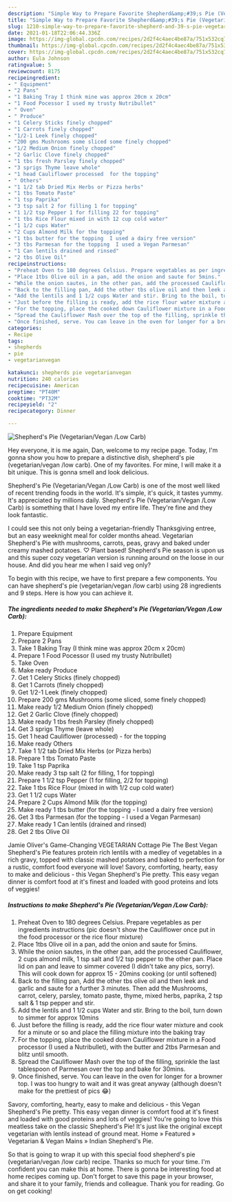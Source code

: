 ```yaml
---
description: "Simple Way to Prepare Favorite Shepherd&amp;#39;s Pie (Vegetarian/Vegan /Low Carb)"
title: "Simple Way to Prepare Favorite Shepherd&amp;#39;s Pie (Vegetarian/Vegan /Low Carb)"
slug: 1210-simple-way-to-prepare-favorite-shepherd-and-39-s-pie-vegetarian-vegan-low-carb
date: 2021-01-18T22:06:44.336Z
image: https://img-global.cpcdn.com/recipes/2d2f4c4aec4be87a/751x532cq70/shepherds-pie-vegetarianvegan-low-carb-recipe-main-photo.jpg
thumbnail: https://img-global.cpcdn.com/recipes/2d2f4c4aec4be87a/751x532cq70/shepherds-pie-vegetarianvegan-low-carb-recipe-main-photo.jpg
cover: https://img-global.cpcdn.com/recipes/2d2f4c4aec4be87a/751x532cq70/shepherds-pie-vegetarianvegan-low-carb-recipe-main-photo.jpg
author: Eula Johnson
ratingvalue: 5
reviewcount: 8175
recipeingredient:
- " Equipment"
- "2 Pans"
- "1 Baking Tray I think mine was approx 20cm x 20cm"
- "1 Food Pocessor I used my trusty Nutribullet"
- " Oven"
- " Produce"
- "1 Celery Sticks finely chopped"
- "1 Carrots finely chopped"
- "1/2-1 Leek finely chopped"
- "200 gms Mushrooms some sliced some finely chopped"
- "1/2 Medium Onion finely chopped"
- "2 Garlic Clove finely chopped"
- "1 tbs fresh Parsley finely chopped"
- "3 sprigs Thyme leave whole"
- "1 head Cauliflower processed  for the topping"
- " Others"
- "1 1/2 tab Dried Mix Herbs or Pizza herbs"
- "1 tbs Tomato Paste"
- "1 tsp Paprika"
- "3 tsp salt 2 for filling 1 for topping"
- "1 1/2 tsp Pepper 1 for filling 22 for topping"
- "1 tbs Rice Flour mixed in with 12 cup cold water"
- "1 1/2 cups Water"
- "2 Cups Almond Milk for the topping"
- "1 tbs butter for the topping  I used a dairy free version"
- "3 tbs Parmesan for the topping  I used a Vegan Parmesan"
- "1 Can lentils drained and rinsed"
- "2 tbs Olive Oil"
recipeinstructions:
- "Preheat Oven to 180 degrees Celsius. Prepare vegetables as per ingredients instructions (pic doesn&#39;t show the Cauliflower once put in the food processor or the rice flour mixture)"
- "Place 1tbs Olive oil in a pan, add the onion and saute for 5mins."
- "While the onion sautes, in the other pan, add the processed Cauliflower, 2 cups almond milk, 1 tsp salt and 1/2 tsp pepper to the other pan. Place lid on pan and leave to simmer covered (I didn&#39;t take any pics, sorry). This will cook down for approx 15 - 20mins cooking (or until softened)"
- "Back to the filling pan, Add the other tbs olive oil and then leek and garlic and saute for a further 3 minutes. Then add the Mushrooms, carrot, celery, parsley, tomato paste, thyme, mixed herbs, paprika, 2 tsp salt &amp; 1 tsp pepper and stir."
- "Add the lentils and 1 1/2 cups Water and stir. Bring to the boil, turn down to simmer for approx 10mins"
- "Just before the filling is ready, add the rice flour water mixture and cook for a minute or so and place the filling mixture into the baking tray"
- "For the topping, place the cooked down Cauliflower mixture in a Food processor (I used a Nutribullet), with the butter and 2tbs Parmesan and blitz until smooth."
- "Spread the Cauliflower Mash over the top of the filling, sprinkle the last tablespoon of Parmesan over the top and bake for 30mins."
- "Once finished, serve. You can leave in the oven for longer for a browner top. I was too hungry to wait and it was great anyway (although doesn&#39;t make for the prettiest of pics 😂)"
categories:
- Recipe
tags:
- shepherds
- pie
- vegetarianvegan

katakunci: shepherds pie vegetarianvegan 
nutrition: 240 calories
recipecuisine: American
preptime: "PT40M"
cooktime: "PT32M"
recipeyield: "2"
recipecategory: Dinner

---
```



![Shepherd&#39;s Pie (Vegetarian/Vegan /Low Carb)](https://img-global.cpcdn.com/recipes/2d2f4c4aec4be87a/751x532cq70/shepherds-pie-vegetarianvegan-low-carb-recipe-main-photo.jpg)

Hey everyone, it is me again, Dan, welcome to my recipe page. Today, I'm gonna show you how to prepare a distinctive dish, shepherd&#39;s pie (vegetarian/vegan /low carb). One of my favorites. For mine, I will make it a bit unique. This is gonna smell and look delicious.

Shepherd&#39;s Pie (Vegetarian/Vegan /Low Carb) is one of the most well liked of recent trending foods in the world. It's simple, it's quick, it tastes yummy. It's appreciated by millions daily. Shepherd&#39;s Pie (Vegetarian/Vegan /Low Carb) is something that I have loved my entire life. They're fine and they look fantastic.

I could see this not only being a vegetarian-friendly Thanksgiving entree, but an easy weeknight meal for colder months ahead. Vegetarian Shepherd&#39;s Pie with mushrooms, carrots, peas, gravy and baked under creamy mashed potatoes. ♡ Plant based! Shepherd&#39;s Pie season is upon us and this super cozy vegetarian version is running around on the loose in our house. And did you hear me when I said veg only?


To begin with this recipe, we have to first prepare a few components. You can have shepherd&#39;s pie (vegetarian/vegan /low carb) using 28 ingredients and 9 steps. Here is how you can achieve it.

<!--inarticleads1-->

##### The ingredients needed to make Shepherd&#39;s Pie (Vegetarian/Vegan /Low Carb):

1. Prepare  Equipment
1. Prepare 2 Pans
1. Take 1 Baking Tray (I think mine was approx 20cm x 20cm)
1. Prepare 1 Food Pocessor (I used my trusty Nutribullet)
1. Take  Oven
1. Make ready  Produce
1. Get 1 Celery Sticks (finely chopped)
1. Get 1 Carrots (finely chopped)
1. Get 1/2-1 Leek (finely chopped)
1. Prepare 200 gms Mushrooms (some sliced, some finely chopped)
1. Make ready 1/2 Medium Onion (finely chopped)
1. Get 2 Garlic Clove (finely chopped)
1. Make ready 1 tbs fresh Parsley (finely chopped)
1. Get 3 sprigs Thyme (leave whole)
1. Get 1 head Cauliflower (processed) - for the topping
1. Make ready  Others
1. Take 1 1/2 tab Dried Mix Herbs (or Pizza herbs)
1. Prepare 1 tbs Tomato Paste
1. Take 1 tsp Paprika
1. Make ready 3 tsp salt (2 for filling, 1 for topping)
1. Prepare 1 1/2 tsp Pepper (1 for filling, 2/2 for topping)
1. Take 1 tbs Rice Flour (mixed in with 1/2 cup cold water)
1. Get 1 1/2 cups Water
1. Prepare 2 Cups Almond Milk (for the topping)
1. Make ready 1 tbs butter (for the topping - I used a dairy free version)
1. Get 3 tbs Parmesan (for the topping - I used a Vegan Parmesan)
1. Make ready 1 Can lentils (drained and rinsed)
1. Get 2 tbs Olive Oil


Jamie Oliver&#39;s Game-Changing VEGETARIAN Cottage Pie The Best Vegan Shepherd&#39;s Pie features protein rich lentils with a medley of vegetables in a rich gravy, topped with classic mashed potatoes and baked to perfection for a rustic, comfort food everyone will love! Savory, comforting, hearty, easy to make and delicious - this Vegan Shepherd&#39;s Pie pretty. This easy vegan dinner is comfort food at it&#39;s finest and loaded with good proteins and lots of veggies! 

<!--inarticleads2-->

##### Instructions to make Shepherd&#39;s Pie (Vegetarian/Vegan /Low Carb):

1. Preheat Oven to 180 degrees Celsius. Prepare vegetables as per ingredients instructions (pic doesn&#39;t show the Cauliflower once put in the food processor or the rice flour mixture)
1. Place 1tbs Olive oil in a pan, add the onion and saute for 5mins.
1. While the onion sautes, in the other pan, add the processed Cauliflower, 2 cups almond milk, 1 tsp salt and 1/2 tsp pepper to the other pan. Place lid on pan and leave to simmer covered (I didn&#39;t take any pics, sorry). This will cook down for approx 15 - 20mins cooking (or until softened)
1. Back to the filling pan, Add the other tbs olive oil and then leek and garlic and saute for a further 3 minutes. Then add the Mushrooms, carrot, celery, parsley, tomato paste, thyme, mixed herbs, paprika, 2 tsp salt &amp; 1 tsp pepper and stir.
1. Add the lentils and 1 1/2 cups Water and stir. Bring to the boil, turn down to simmer for approx 10mins
1. Just before the filling is ready, add the rice flour water mixture and cook for a minute or so and place the filling mixture into the baking tray
1. For the topping, place the cooked down Cauliflower mixture in a Food processor (I used a Nutribullet), with the butter and 2tbs Parmesan and blitz until smooth.
1. Spread the Cauliflower Mash over the top of the filling, sprinkle the last tablespoon of Parmesan over the top and bake for 30mins.
1. Once finished, serve. You can leave in the oven for longer for a browner top. I was too hungry to wait and it was great anyway (although doesn&#39;t make for the prettiest of pics 😂)


Savory, comforting, hearty, easy to make and delicious - this Vegan Shepherd&#39;s Pie pretty. This easy vegan dinner is comfort food at it&#39;s finest and loaded with good proteins and lots of veggies! You&#39;re going to love this meatless take on the classic Shepherd&#39;s Pie! It&#39;s just like the original except vegetarian with lentils instead of ground meat. Home » Featured » Vegetarian &amp; Vegan Mains » Indian Shepherd&#39;s Pie. 

So that is going to wrap it up with this special food shepherd&#39;s pie (vegetarian/vegan /low carb) recipe. Thanks so much for your time. I'm confident you can make this at home. There is gonna be interesting food at home recipes coming up. Don't forget to save this page in your browser, and share it to your family, friends and colleague. Thank you for reading. Go on get cooking!
